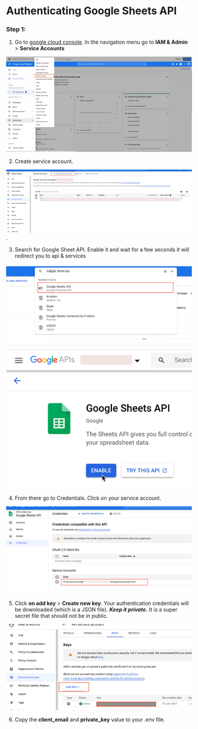 # Authenticating Google Sheets API

### Step 1:
1. Go to [google cloud console](https://console.cloud.google.com). In the navigation menu go to **IAM & Admin** > **Service Accounts**

![Go to IAM & Admin > Service Accounts](./go_to_iam&admin.png)

2. Create service account.

![Create a service account](./create_sa.png).

3. Search for Google Sheet API. Enable it and wait for a few seconds it will redirect you to api & services

![Search for Google sheet api](./search_gsa.png)

![Enabling Sheet API](./enable.png)

4. From there go to Credentials. Click on your service account.

![Select a service account](./click_sa.png)

5. Click **on add key** > **Create new key**. Your authentication credentials will be downloaded (which is a JSON file). ***Keep it private.*** It is a super secret file that should not be in public. 

![Add a key](./add_key.png)

6. Copy the **client_email** and **private_key** value to your .env file.
